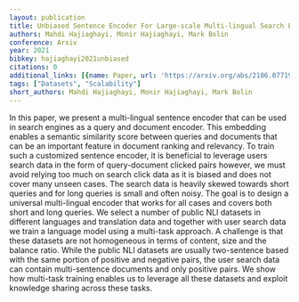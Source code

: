 ```yaml
---
layout: publication
title: Unbiased Sentence Encoder For Large-scale Multi-lingual Search Engines
authors: Mahdi Hajiaghayi, Monir Hajiaghayi, Mark Bolin
conference: Arxiv
year: 2021
bibkey: hajiaghayi2021unbiased
citations: 0
additional_links: [{name: Paper, url: 'https://arxiv.org/abs/2106.07719'}]
tags: ["Datasets", "Scalability"]
short_authors: Mahdi Hajiaghayi, Monir Hajiaghayi, Mark Bolin
---
```

In this paper, we present a multi-lingual sentence encoder that can be used
in search engines as a query and document encoder. This embedding enables a
semantic similarity score between queries and documents that can be an
important feature in document ranking and relevancy. To train such a customized
sentence encoder, it is beneficial to leverage users search data in the form of
query-document clicked pairs however, we must avoid relying too much on search
click data as it is biased and does not cover many unseen cases. The search
data is heavily skewed towards short queries and for long queries is small and
often noisy. The goal is to design a universal multi-lingual encoder that works
for all cases and covers both short and long queries. We select a number of
public NLI datasets in different languages and translation data and together
with user search data we train a language model using a multi-task approach. A
challenge is that these datasets are not homogeneous in terms of content, size
and the balance ratio. While the public NLI datasets are usually two-sentence
based with the same portion of positive and negative pairs, the user search
data can contain multi-sentence documents and only positive pairs. We show how
multi-task training enables us to leverage all these datasets and exploit
knowledge sharing across these tasks.